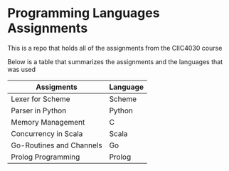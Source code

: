 # Programming Languages Assignments

This is a repo that holds all of the assignments from the CIIC4030 course

Below is a table that summarizes the assignments and the languages that was used

Assigments  | Language |
----------- | -------- |
Lexer for Scheme | Scheme | 
Parser in Python | Python |
Memory Management | C |
Concurrency in Scala | Scala |
Go-Routines and Channels | Go |
Prolog Programming | Prolog|
